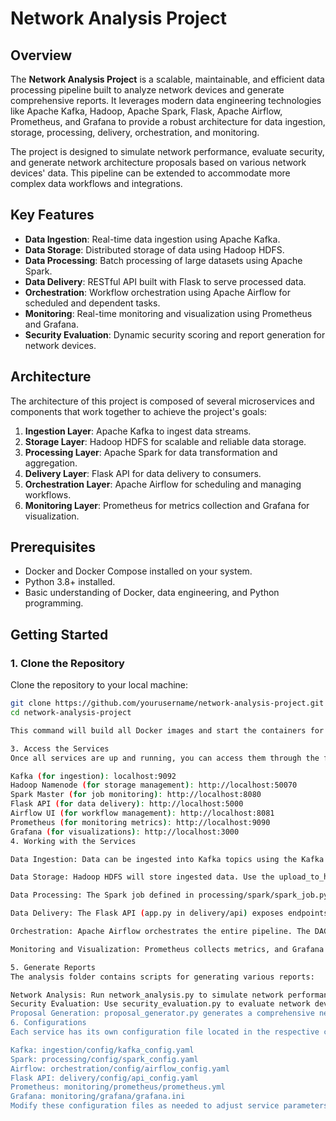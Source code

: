 # Network Analysis Project

## Overview

The **Network Analysis Project** is a scalable, maintainable, and efficient data processing pipeline built to analyze network devices and generate comprehensive reports. It leverages modern data engineering technologies like Apache Kafka, Hadoop, Apache Spark, Flask, Apache Airflow, Prometheus, and Grafana to provide a robust architecture for data ingestion, storage, processing, delivery, orchestration, and monitoring.

The project is designed to simulate network performance, evaluate security, and generate network architecture proposals based on various network devices' data. This pipeline can be extended to accommodate more complex data workflows and integrations.

## Key Features

- **Data Ingestion**: Real-time data ingestion using Apache Kafka.
- **Data Storage**: Distributed storage of data using Hadoop HDFS.
- **Data Processing**: Batch processing of large datasets using Apache Spark.
- **Data Delivery**: RESTful API built with Flask to serve processed data.
- **Orchestration**: Workflow orchestration using Apache Airflow for scheduled and dependent tasks.
- **Monitoring**: Real-time monitoring and visualization using Prometheus and Grafana.
- **Security Evaluation**: Dynamic security scoring and report generation for network devices.

## Architecture

The architecture of this project is composed of several microservices and components that work together to achieve the project's goals:

1. **Ingestion Layer**: Apache Kafka to ingest data streams.
2. **Storage Layer**: Hadoop HDFS for scalable and reliable data storage.
3. **Processing Layer**: Apache Spark for data transformation and aggregation.
4. **Delivery Layer**: Flask API for data delivery to consumers.
5. **Orchestration Layer**: Apache Airflow for scheduling and managing workflows.
6. **Monitoring Layer**: Prometheus for metrics collection and Grafana for visualization.

## Prerequisites

- Docker and Docker Compose installed on your system.
- Python 3.8+ installed.
- Basic understanding of Docker, data engineering, and Python programming.

## Getting Started

### 1. Clone the Repository

Clone the repository to your local machine:

```bash
git clone https://github.com/yourusername/network-analysis-project.git
cd network-analysis-project

This command will build all Docker images and start the containers for Kafka, Hadoop, Spark, Flask, Airflow, Prometheus, and Grafana.

3. Access the Services
Once all services are up and running, you can access them through the following URLs:

Kafka (for ingestion): localhost:9092
Hadoop Namenode (for storage management): http://localhost:50070
Spark Master (for job monitoring): http://localhost:8080
Flask API (for data delivery): http://localhost:5000
Airflow UI (for workflow management): http://localhost:8081
Prometheus (for monitoring metrics): http://localhost:9090
Grafana (for visualizations): http://localhost:3000
4. Working with the Services

Data Ingestion: Data can be ingested into Kafka topics using the Kafka producer provided in ingestion/kafka/kafka_producer.py. Modify the script or use the Kafka command-line tools to push data.

Data Storage: Hadoop HDFS will store ingested data. Use the upload_to_hdfs.py script located in storage/scripts to upload data to HDFS.

Data Processing: The Spark job defined in processing/spark/spark_job.py will process data from HDFS. It can be executed as part of the Airflow DAG or independently.

Data Delivery: The Flask API (app.py in delivery/api) exposes endpoints to deliver processed data. You can interact with the API using curl or any HTTP client.

Orchestration: Apache Airflow orchestrates the entire pipeline. The DAG file located at orchestration/airflow/dags/data_pipeline_dag.py defines the workflow. Use the Airflow UI to trigger or schedule jobs.

Monitoring and Visualization: Prometheus collects metrics, and Grafana provides a dashboard to visualize these metrics. Default dashboards are included in monitoring/grafana/dashboards.

5. Generate Reports
The analysis folder contains scripts for generating various reports:

Network Analysis: Run network_analysis.py to simulate network performance and generate a performance report.
Security Evaluation: Use security_evaluation.py to evaluate network devices' security and generate a security report.
Proposal Generation: proposal_generator.py generates a comprehensive network architecture proposal based on device data, performance, and security evaluation.
6. Configurations
Each service has its own configuration file located in the respective config directories:

Kafka: ingestion/config/kafka_config.yaml
Spark: processing/config/spark_config.yaml
Airflow: orchestration/config/airflow_config.yaml
Flask API: delivery/config/api_config.yaml
Prometheus: monitoring/prometheus/prometheus.yml
Grafana: monitoring/grafana/grafana.ini
Modify these configuration files as needed to adjust service parameters.
